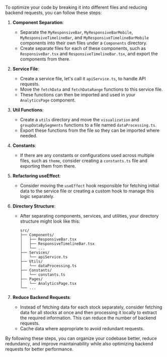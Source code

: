 To optimize your code by breaking it into different files and reducing backend requests, you can follow these steps:

1. **Component Separation**:
   - Separate the `MyResponsiveBar`, `MyResponsiveBarMobile`, `MyResponsiveTimelineBar`, and `MyResponsiveTimelineBarMobile` components into their own files under a `Components` directory.
   - Create separate files for each of these components, such as `ResponsiveBar.tsx` and `ResponsiveTimelineBar.tsx`, and export the components from there.

2. **Service File**:
   - Create a service file, let's call it `apiService.ts`, to handle API requests.
   - Move the `fetchData` and `fetchDataRange` functions to this service file.
   - These functions can then be imported and used in your `AnalyticsPage` component.

3. **Util Functions**:
   - Create a `utils` directory and move the `visualization` and `groupDataBySegments` functions to a file named `dataProcessing.ts`.
   - Export these functions from the file so they can be imported where needed.

4. **Constants**:
   - If there are any constants or configurations used across multiple files, such as `theme`, consider creating a `constants.ts` file and exporting them from there.

5. **Refactoring useEffect**:
   - Consider moving the `useEffect` hook responsible for fetching initial data to the service file or creating a custom hook to manage this logic separately.

6. **Directory Structure**:
   - After separating components, services, and utilities, your directory structure might look like this:
     ```
     src/
     ├── Components/
     │   ├── ResponsiveBar.tsx
     │   ├── ResponsiveTimelineBar.tsx
     │   └── ...
     ├── Services/
     │   └── apiService.ts
     ├── Utils/
     │   └── dataProcessing.ts
     ├── Constants/
     │   └── constants.ts
     ├── Pages/
     │   └── AnalyticsPage.tsx
     └── ...
     ```

7. **Reduce Backend Requests**:
   - Instead of fetching data for each stock separately, consider fetching data for all stocks at once and then processing it locally to extract the required information. This can reduce the number of backend requests.
   - Cache data where appropriate to avoid redundant requests.

By following these steps, you can organize your codebase better, reduce redundancy, and improve maintainability while also optimizing backend requests for better performance.